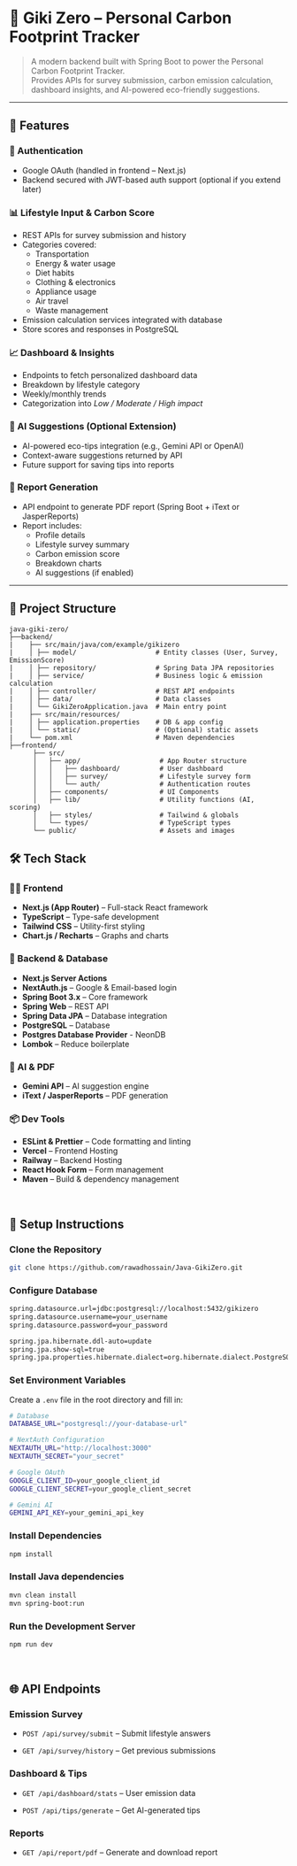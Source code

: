 # 🌱 Giki Zero – Personal Carbon Footprint Tracker


> A modern backend built with Spring Boot to power the Personal Carbon Footprint Tracker.  
> Provides APIs for survey submission, carbon emission calculation, dashboard insights, and AI-powered eco-friendly suggestions.

---

## 🌟 Features

### 🔐 Authentication
- Google OAuth (handled in frontend – Next.js)  
- Backend secured with JWT-based auth support (optional if you extend later)

### 📊 Lifestyle Input & Carbon Score
- REST APIs for survey submission and history
- Categories covered:
  - Transportation
  - Energy & water usage
  - Diet habits
  - Clothing & electronics
  - Appliance usage
  - Air travel
  - Waste management
- Emission calculation services integrated with database
- Store scores and responses in PostgreSQL

### 📈 Dashboard & Insights
- Endpoints to fetch personalized dashboard data
- Breakdown by lifestyle category
- Weekly/monthly trends
- Categorization into *Low / Moderate / High impact*

### 🤖 AI Suggestions (Optional Extension)
- AI-powered eco-tips integration (e.g., Gemini API or OpenAI)  
- Context-aware suggestions returned by API  
- Future support for saving tips into reports

### 📄 Report Generation
- API endpoint to generate PDF report (Spring Boot + iText or JasperReports)
- Report includes:
  - Profile details
  - Lifestyle survey summary
  - Carbon emission score
  - Breakdown charts
  - AI suggestions (if enabled)

---

## 📁 Project Structure
``` 
java-giki-zero/
├──backend/
|    ├── src/main/java/com/example/gikizero
|    │ ├── model/                    # Entity classes (User, Survey, EmissionScore)
|    │ ├── repository/               # Spring Data JPA repositories
|    │ ├── service/                  # Business logic & emission calculation
|    │ ├── controller/               # REST API endpoints
|    │ ├── data/                     # Data classes
|    │ └── GikiZeroApplication.java  # Main entry point
|    ├── src/main/resources/
|    │ ├── application.properties    # DB & app config
|    │ └── static/                   # (Optional) static assets
|    └── pom.xml                     # Maven dependencies
├──frontend/
      ├── src/
      │   ├── app/                    # App Router structure
      │   │   ├── dashboard/          # User dashboard
      │   │   ├── survey/             # Lifestyle survey form
      │   │   └── auth/               # Authentication routes
      │   ├── components/             # UI Components
      │   ├── lib/                    # Utility functions (AI, scoring)
      │   ├── styles/                 # Tailwind & globals
      │   └── types/                  # TypeScript types
      └── public/                     # Assets and images
```

## 🛠️ Tech Stack

### 🧑‍💻 Frontend

- **Next.js (App Router)** – Full-stack React framework
- **TypeScript** – Type-safe development
- **Tailwind CSS** – Utility-first styling
- **Chart.js / Recharts** – Graphs and charts

### 🔗 Backend & Database

- **Next.js Server Actions**
- **NextAuth.js** – Google & Email-based login
- **Spring Boot 3.x** – Core framework
- **Spring Web** – REST API
- **Spring Data JPA** – Database integration
- **PostgreSQL** – Database
- **Postgres Database Provider** - NeonDB
- **Lombok** – Reduce boilerplate

### 🤖 AI & PDF

- **Gemini API** – AI suggestion engine
- **iText / JasperReports** – PDF generation

### 📦 Dev Tools

- **ESLint & Prettier** – Code formatting and linting
- **Vercel** – Frontend Hosting
- **Railway** – Backend Hosting
- **React Hook Form** – Form management
- **Maven** – Build & dependency management




<br>

## 📐 Setup Instructions

###  Clone the Repository
```bash
git clone https://github.com/rawadhossain/Java-GikiZero.git
```

### Configure Database
``` bash
spring.datasource.url=jdbc:postgresql://localhost:5432/gikizero
spring.datasource.username=your_username
spring.datasource.password=your_password

spring.jpa.hibernate.ddl-auto=update
spring.jpa.show-sql=true
spring.jpa.properties.hibernate.dialect=org.hibernate.dialect.PostgreSQLDialect
```



###   Set Environment Variables
Create a ```.env``` file in the root directory and fill in:
``` bash
# Database
DATABASE_URL="postgresql://your-database-url"

# NextAuth Configuration
NEXTAUTH_URL="http://localhost:3000"
NEXTAUTH_SECRET="your_secret"

# Google OAuth
GOOGLE_CLIENT_ID=your_google_client_id
GOOGLE_CLIENT_SECRET=your_google_client_secret

# Gemini AI
GEMINI_API_KEY=your_gemini_api_key
```

###  Install Dependencies
``` bash
npm install
```

### Install Java dependencies
``` bash
mvn clean install
mvn spring-boot:run
```

###  Run the Development Server
``` bash
npm run dev
```

<br>


## 🌐 API Endpoints
### Emission Survey
- ```POST /api/survey/submit``` – Submit lifestyle answers

- ```GET /api/survey/history``` – Get previous submissions

### Dashboard & Tips
- ```GET /api/dashboard/stats``` – User emission data

- ```POST /api/tips/generate``` – Get AI-generated tips

### Reports
- ```GET /api/report/pdf``` – Generate and download report


